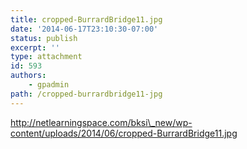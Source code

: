 ```yaml
---
title: cropped-BurrardBridge11.jpg
date: '2014-06-17T23:10:30-07:00'
status: publish
excerpt: ''
type: attachment
id: 593
authors:
    - gpadmin
path: /cropped-burrardbridge11-jpg
---
```

http://netlearningspace.com/bksi\_new/wp-content/uploads/2014/06/cropped-BurrardBridge11.jpg